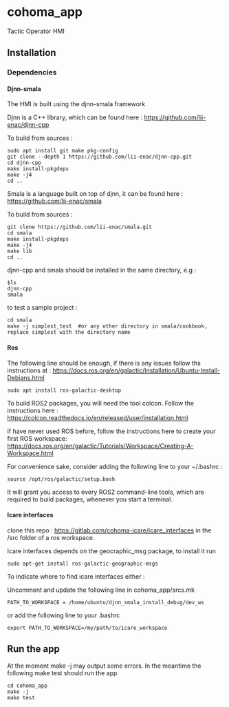 # cohoma_app
Tactic Operator HMI 

## Installation 

### Dependencies

#### Djnn-smala
The HMI is built using the djnn-smala framework

Djnn is a C++ library, which can be found here : https://github.com/lii-enac/djnn-cpp

To build from sources : 
```
sudo apt install git make pkg-config
git clone --depth 1 https://github.com/lii-enac/djnn-cpp.git  
cd djnn-cpp  
make install-pkgdeps  
make -j4
cd ..  
```
Smala is a language built on top of djnn, it can be found here : https://github.com/lii-enac/smala

To build from sources : 
```
git clone https://github.com/lii-enac/smala.git  
cd smala  
make install-pkgdeps  
make -j4
make lib
cd ..  
```
djnn-cpp and smala should be installed in the same directory, e.g : 
```
$ls
djnn-cpp
smala
```
to test a sample project : 
```
cd smala
make -j simplest_test  #or any other directory in smala/cookbook, replace simplest with the directory name
```
#### Ros

The following line should be enough, if there is any issues follow ths instructions at : 
https://docs.ros.org/en/galactic/Installation/Ubuntu-Install-Debians.html
```
sudo apt install ros-galactic-desktop
```

To build ROS2 packages, you will need the tool colcon. Follow the instructions here :
https://colcon.readthedocs.io/en/released/user/installation.html


If have never used ROS before, follow the instructions here to create your first ROS workspace: 
https://docs.ros.org/en/galactic/Tutorials/Workspace/Creating-A-Workspace.html

For convenience sake, consider adding the following line to your ~/.bashrc : 
```
source /opt/ros/galactic/setup.bash
```
It will grant you access to every ROS2 command-line tools, which are required to build packages, whenever you start a terminal.

#### Icare interfaces 
clone this repo  : https://gitlab.com/cohoma-icare/icare_interfaces in the /src folder of a ros workspace.

Icare interfaces depends on the geocraphic_msg package, to install it run 
```
sudo apt-get install ros-galactic-geographic-msgs
```

To indicate where to find icare interfaces either :

Uncomment and update the following line in cohoma_app/srcs.mk
```
PATH_TO_WORKSPACE = /home/ubuntu/djnn_smala_install_debug/dev_ws
```
or add the following line to your .bashrc
```
export PATH_TO_WORKSPACE=/my/path/to/icare_workspace
```
## Run the app

At the moment make -j may output some errors. In the meantime the following make test should run the app
```
cd cohoma_app
make -j
make test
```
